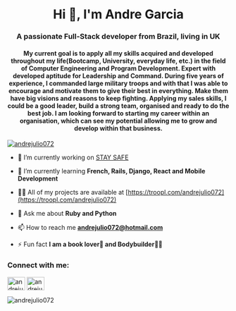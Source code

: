 <h1 align="center">Hi 👋, I'm Andre Garcia</h1>
<h3 align="center">A passionate Full-Stack developer from Brazil, living in UK</h3>

<h4 align="center"> My current goal is to apply all my skills acquired and developed throughout my life(Bootcamp, University, everyday life, etc.) in the field of Computer Engineering and Program Development. Expert with developed aptitude for Leadership and Command. During five years of experience, I commanded large military troops and with that I was able to encourage and motivate them to give their best in everything. Make them have big visions and reasons to keep fighting. Applying my sales skills, I could be a good leader, build a strong team, organised and ready to do the best job. I am looking forward to starting my career within an organisation, which can see my potential allowing me to grow and develop within that business.</h4>


<p align="left"> <a href="https://github.com/ryo-ma/github-profile-trophy"><img src="https://github-profile-trophy.vercel.app/?username=andrejulio072" alt="andrejulio072" /></a> </p>

- 🔭 I’m currently working on [STAY SAFE](https://www.staysaferio.me/incidents)

- 🌱 I’m currently learning **French, Rails, Django, React and Mobile Development**

- 👨‍💻 All of my projects are available at [https://troopl.com/andrejulio072](https://troopl.com/andrejulio072)

- 💬 Ask me about **Ruby and Python**

- 📫 How to reach me **andrejulio072@hotmail.com**

- ⚡ Fun fact **I am a book lover📖 and Bodybuilder💪🏼**

<h3 align="left">Connect with me:</h3>
<p align="left">
<a href="https://linkedin.com/in/andrejulio072" target="blank"><img align="center" src="https://raw.githubusercontent.com/rahuldkjain/github-profile-readme-generator/master/src/images/icons/Social/linked-in-alt.svg" alt="andrejulio072" height="30" width="40" /></a>
<a href="https://instagram.com/andrejulio072" target="blank"><img align="center" src="https://raw.githubusercontent.com/rahuldkjain/github-profile-readme-generator/master/src/images/icons/Social/instagram.svg" alt="andrejulio072" height="30" width="40" /></a>
</p>

<p><img align="center" src="https://github-readme-stats.vercel.app/api/top-langs?username=andrejulio072&show_icons=true&locale=en&layout=compact" alt="andrejulio072" /></p>
